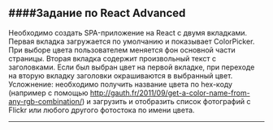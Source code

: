####Задание по React Advanced
-----------------------------

Необходимо создать SPA-приложение на React с двумя вкладками.
Первая вкладка загружается по умолчанию и показывает ColorPicker.
При выборе цвета пользователем меняется фон основной части страницы.
Вторая вкладка содержит произвольный текст с заголовками.
Если был выбран цвет на первой вкладке, при переходе на вторую вкладку заголовки окрашиваются в выбранный цвет.
Усложнение: необходимо получить название цвета по hex-коду
(например с помощью http://gauth.fr/2011/09/get-a-color-name-from-any-rgb-combination/)
и загрузить и отобразить список фотографий с Flickr или любого другого фотостока по имени цвета.

-----------------------------